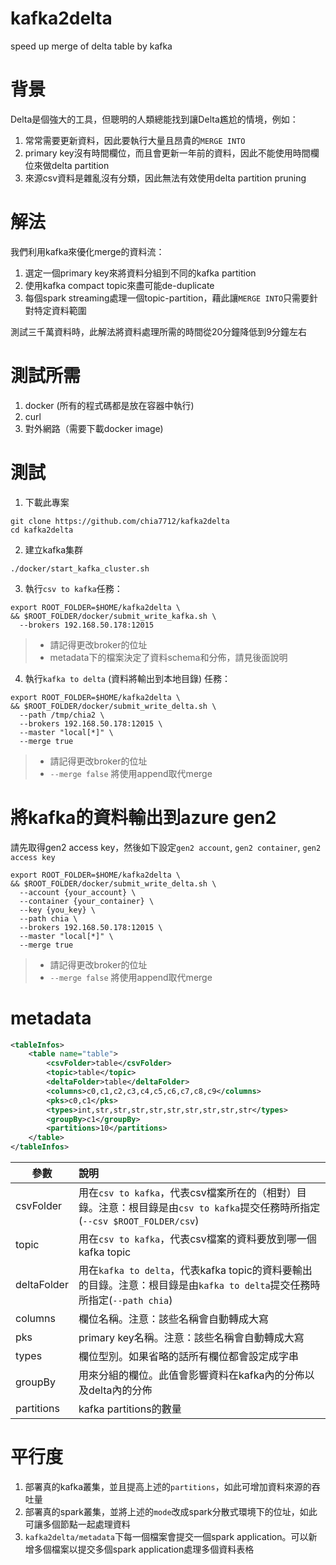 # kafka2delta
speed up merge of delta table by kafka

# 背景

Delta是個強大的工具，但聰明的人類總能找到讓Delta尷尬的情境，例如：

1. 常常需要更新資料，因此要執行大量且昂貴的`MERGE INTO`
2. primary key沒有時間欄位，而且會更新一年前的資料，因此不能使用時間欄位來做delta partition 
3. 來源csv資料是雜亂沒有分類，因此無法有效使用delta partition pruning

# 解法

我們利用kafka來優化merge的資料流：

1. 選定一個primary key來將資料分組到不同的kafka partition
2. 使用kafka compact topic來盡可能de-duplicate
3. 每個spark streaming處理一個topic-partition，藉此讓`MERGE INTO`只需要針對特定資料範圍

測試三千萬資料時，此解法將資料處理所需的時間從20分鐘降低到9分鐘左右

# 測試所需

1. docker (所有的程式碼都是放在容器中執行)
2. curl
3. 對外網路（需要下載docker image)

# 測試

1. 下載此專案

```shell
git clone https://github.com/chia7712/kafka2delta
cd kafka2delta
```

2. 建立kafka集群
```shell
./docker/start_kafka_cluster.sh
```

3. 執行`csv to kafka`任務：
```shell
export ROOT_FOLDER=$HOME/kafka2delta \
&& $ROOT_FOLDER/docker/submit_write_kafka.sh \
  --brokers 192.168.50.178:12015
```
> - 請記得更改broker的位址
> - metadata下的檔案決定了資料schema和分佈，請見後面說明

4. 執行`kafka to delta` (資料將輸出到本地目錄) 任務：

```shell
export ROOT_FOLDER=$HOME/kafka2delta \
&& $ROOT_FOLDER/docker/submit_write_delta.sh \
  --path /tmp/chia2 \
  --brokers 192.168.50.178:12015 \
  --master "local[*]" \
  --merge true
```
> - 請記得更改broker的位址 
> - `--merge false` 將使用append取代merge

# 將kafka的資料輸出到azure gen2

請先取得gen2 access key，然後如下設定`gen2 account`, `gen2 container`, `gen2 access key`

```shell
export ROOT_FOLDER=$HOME/kafka2delta \
&& $ROOT_FOLDER/docker/submit_write_delta.sh \
  --account {your_account} \
  --container {your_container} \
  --key {you_key} \
  --path chia \
  --brokers 192.168.50.178:12015 \
  --master "local[*]" \
  --merge true
```
> - 請記得更改broker的位址
> - `--merge false` 將使用append取代merge

# metadata

```xml
<tableInfos>
    <table name="table">
        <csvFolder>table</csvFolder>
        <topic>table</topic>
        <deltaFolder>table</deltaFolder>
        <columns>c0,c1,c2,c3,c4,c5,c6,c7,c8,c9</columns>
        <pks>c0,c1</pks>
        <types>int,str,str,str,str,str,str,str,str,str</types>
        <groupBy>c1</groupBy>
        <partitions>10</partitions>
    </table>
</tableInfos>
```

參數           | 說明
--------------|:---------------------------------------------------------------------------------------------------------------
csvFolder     | 用在`csv to kafka`，代表csv檔案所在的（相對）目錄。注意：根目錄是由`csv to kafka`提交任務時所指定(`--csv $ROOT_FOLDER/csv`)
topic         | 用在`csv to kafka`，代表csv檔案的資料要放到哪一個kafka topic
deltaFolder   | 用在`kafka to delta`，代表kafka topic的資料要輸出的目錄。注意：根目錄是由`kafka to delta`提交任務時所指定(`--path chia`)
columns       | 欄位名稱。注意：該些名稱會自動轉成大寫
pks           | primary key名稱。注意：該些名稱會自動轉成大寫
types         | 欄位型別。如果省略的話所有欄位都會設定成字串
groupBy       | 用來分組的欄位。此值會影響資料在kafka內的分佈以及delta內的分佈
partitions    | kafka partitions的數量

# 平行度

1. 部署真的kafka叢集，並且提高上述的`partitions`，如此可增加資料來源的吞吐量
2. 部署真的spark叢集，並將上述的`mode`改成spark分散式環境下的位址，如此可讓多個節點一起處理資料
3. `kafka2delta/metadata`下每一個檔案會提交一個spark application。可以新增多個檔案以提交多個spark application處理多個資料表格